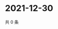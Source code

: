 # 2021-12-30

共 0 条

<!-- BEGIN WEIBO -->
<!-- 最后更新时间 Thu Dec 30 2021 01:22:31 GMT+0800 (China Standard Time) -->

<!-- END WEIBO -->
